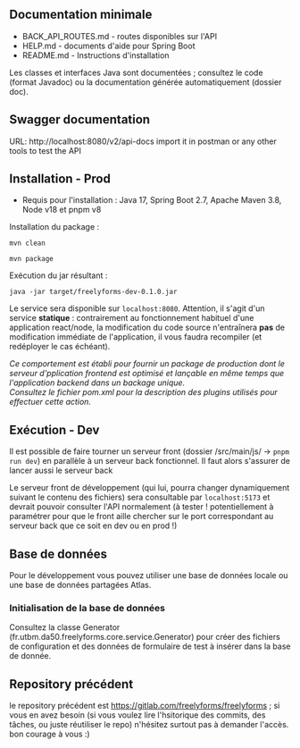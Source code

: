 ## Documentation minimale

- BACK_API_ROUTES.md - routes disponibles sur l'API
- HELP.md - documents d'aide pour Spring Boot
- README.md - Instructions d'installation

Les classes et interfaces Java sont documentées ;
consultez le code (format Javadoc) ou la documentation générée automatiquement
(dossier doc).

## Swagger documentation

URL: http://localhost:8080/v2/api-docs
import it in postman or any other tools to test the API

## Installation - Prod

- Requis pour l'installation : Java 17, Spring Boot 2.7, Apache Maven 3.8, Node v18 et pnpm v8

Installation du package :

`mvn clean`

`mvn package`

Exécution du jar résultant :

`java -jar target/freelyforms-dev-0.1.0.jar`

Le service sera disponible sur `localhost:8080`. Attention, il s'agit d'un service **statique** :
contrairement au fonctionnement habituel d'une application react/node, la modification du code source n'entraînera
**pas** de modification immédiate de l'application, il vous faudra recompiler (et redéployer le cas échéant).

_Ce comportement est établi pour fournir un package de production dont le serveur d'pplication frontend est optimisé et lançable en même temps que l'application backend dans un backage unique._  
_Consultez le fichier pom.xml pour la description des plugins utilisés pour effectuer cette action._

## Exécution - Dev

Il est possible de faire tourner un serveur front (dossier /src/main/js/ -> `pnpm run dev`) en parallèle à un serveur back fonctionnel.
Il faut alors s'assurer de lancer aussi le serveur back

Le serveur front de développement (qui lui, pourra changer dynamiquement suivant le contenu des fichiers) sera consultable par `localhost:5173` et devrait pouvoir consulter l'API normalement (à tester ! potentiellement à paramétrer pour que le front aille chercher sur le port correspondant au serveur back que ce soit en dev ou en prod !)

## Base de données

Pour le développement vous pouvez utiliser une base de données locale ou une base de données partagées Atlas.

### Initialisation de la base de données

Consultez la classe Generator (fr.utbm.da50.freelyforms.core.service.Generator) pour créer des fichiers de configuration et des données de formulaire de test à insérer dans la base de donnée.

## Repository précédent

le repository précédent est https://gitlab.com/freelyforms/freelyforms ; si vous en avez besoin (si vous voulez lire l'hsitorique des commits, des tâches, ou juste réutiliser le repo) n'hésitez surtout pas à demander l'accès. bon courage à vous :)
